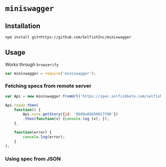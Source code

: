 # `miniswagger`

## Installation

```bash
npm install git+https://github.com/SelfishInc/miniswagger
```

## Usage

Works through `browserify`

```javascript
var miniswagger = require('miniswagger');
```

### Fetching specs from remote server

```javascript
var Api = new miniswagger.fromUrl('https://spec.selfishbeta.com/selfish/apis');

Api.ready.then(
    function() {
        Api.core.getStory({id: '0689a05650017f80'})
        .then(function(v) {console.log (v); });
    },

    function(error) {
        console.log(error);
    }
);
```

### Using spec from JSON







